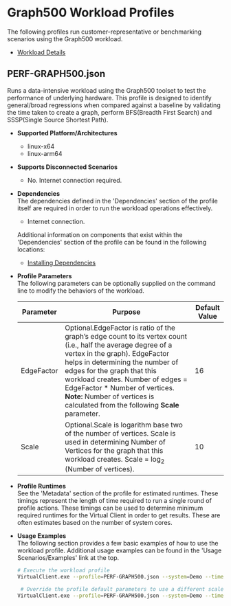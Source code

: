 ﻿# Graph500 Workload Profiles
The following profiles run customer-representative or benchmarking scenarios using the Graph500 workload.  

* [Workload Details](./graph500.md)  

## PERF-GRAPH500.json
Runs a data-intensive workload using the Graph500 toolset to test the performance of underlying hardware.
This profile is designed to identify general/broad regressions when compared against a baseline by validating the time taken to create a graph, perform 
BFS(Breadth First Search) and SSSP(Single Source Shortest Path).

* **Supported Platform/Architectures**
  * linux-x64
  * linux-arm64

* **Supports Disconnected Scenarios**  
  * No. Internet connection required.

* **Dependencies**  
  The dependencies defined in the 'Dependencies' section of the profile itself are required in order to run the workload operations effectively.
  * Internet connection.

  Additional information on components that exist within the 'Dependencies' section of the profile can be found in the following locations:
  * [Installing Dependencies](https://microsoft.github.io/VirtualClient/docs/category/dependencies/)

* **Profile Parameters**  
  The following parameters can be optionally supplied on the command line to modify the behaviors of the workload.

  | Parameter                 | Purpose                                                                         | Default Value |
  |---------------------------|---------------------------------------------------------------------------------|---------------|
  | EdgeFactor                | Optional.EdgeFactor is ratio of the graph’s edge count to its vertex count (i.e., half the average degree of a vertex in the graph). EdgeFactor helps in determining the number of edges for the graph that this workload creates.  Number of edges = EdgeFactor * Number of vertices.  **Note:** Number of vertices is calculated from the following <b>Scale</b> parameter.| 16 |
  | Scale                     | Optional.Scale is logarithm base two of the number of vertices. Scale is used in determining Number of Vertices for the graph that this workload creates.  Scale = log<sub>2</sub> (Number of vertices). | 10 |

* **Profile Runtimes**  
  See the 'Metadata' section of the profile for estimated runtimes. These timings represent the length of time required to run a single round of profile 
  actions. These timings can be used to determine minimum required runtimes for the Virtual Client in order to get results. These are often estimates based on the
  number of system cores. 

* **Usage Examples**  
  The following section provides a few basic examples of how to use the workload profile. Additional usage examples can be found in the
  'Usage Scenarios/Examples' link at the top.

  ``` bash
  # Execute the workload profile
  VirtualClient.exe --profile=PERF-GRAPH500.json --system=Demo --timeout=1440 --packageStore="{BlobConnectionString|SAS Uri}"

   # Override the profile default parameters to use a different scale factor
  VirtualClient.exe --profile=PERF-GRAPH500.json --system=Demo --timeout=1440 --packageStore="{BlobConnectionString|SAS Uri}" --parameters="Scale=20"
  ```